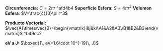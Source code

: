 
**Circunferencia:** $C=2\pi r$ ^afd4b4
**Superficie Esfera**: $S=4\pi r^2$
**Volumen Esfera**: $V=\frac{4}{3}\pi r^3$

**Producto Vectorial:** $\vec{A}\times\vec{B}=\begin{vmatrix}i&j&k\\A1&A2&A3\\B1&B2&B3\end{vmatrix}$ ^b49cc2

**eV a J:** $\boxed{1\, eV=1.6\cdot 10^{-19}\, J}$
